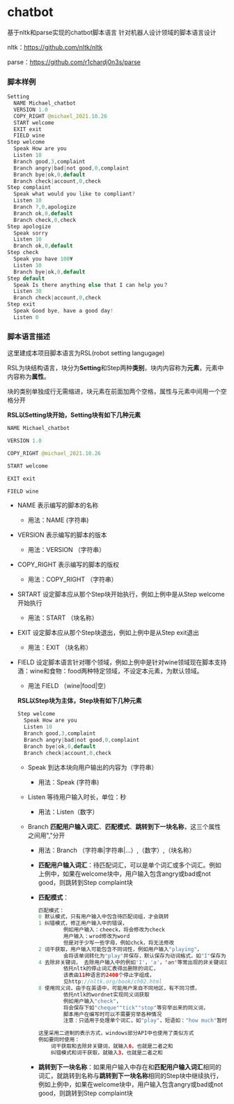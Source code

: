 # chatbot

基于nltk和parse实现的chatbot脚本语言
针对机器人设计领域的脚本语言设计

nltk：https://github.com/nltk/nltk

parse：https://github.com/r1chardj0n3s/parse

### 脚本样例

```java
Setting
  NAME Michael_chatbot
  VERSION 1.0
  COPY_RIGHT @michael_2021.10.26
  START welcome
  EXIT exit
  FIELD wine
Step welcome
  Speak How are you
  Listen 10
  Branch good,3,complaint
  Branch angry|bad|not good,0,complaint
  Branch bye|ok,0,default
  Branch check|account,0,check
Step complaint
  Speak what would you like to compliant?
  Listen 10
  Branch ?,0,apologize
  Branch ok,0,default
  Branch check,0,check
Step apologize
  Speak sorry
  Listen 10
  Branch ok,0,default
Step check
  Speak you have 100¥
  Listen 10
  Branch bye|ok,0,default
Step default
  Speak Is there anything else that I can help you？
  Listen 30
  Branch check|account,0,check
Step exit
  Speak Good bye, have a good day!
  Listen 0
```

### 脚本语言描述

这里建成本项目脚本语言为RSL(robot setting langugage)

RSL为块结构语言，块分为**Setting**和Step两种**类别**，块内内容称为**元素**，元素中内容称为**属性**。

块的类别单独成行无需缩进，块元素在前面加两个空格，属性与元素中间用一个空格分开

**RSL以Setting块开始，Setting块有如下几种元素**

```java
NAME Michael_chatbot

VERSION 1.0  

COPY_RIGHT @michael_2021.10.26

START welcome

EXIT exit

FIELD wine
```

- NAME 表示编写的脚本的名称

  - 用法：NAME (字符串)

- VERSION 表示编写的脚本的版本

  - 用法：VERSION （字符串）

- COPY_RIGHT 表示编写的脚本的版权

  - 用法：COPY_RIGHT （字符串）

- SRTART 设定脚本应从那个Step块开始执行，例如上例中是从Step welcome开始执行

  - 用法：START （块名称）

- EXIT 设定脚本应从那个Step块退出，例如上例中是从Step exit退出

  - 用法：EXIT （块名称）

- FIELD 设定脚本语言针对哪个领域，例如上例中是针对wine领域现在脚本支持酒：wine和食物：food两种特定领域，不设定本元素，为默认领域。

  - 用法 FIELD （wine|food|空）

  

  

  **RSL以Step块为主体，Step块有如下几种元素**

  ```java
  Step welcome
    Speak How are you
    Listen 10
    Branch good,3,complaint
    Branch angry|bad|not good,0,complaint
    Branch bye|ok,0,default
    Branch check|account,0,check
  ```

  - Speak 到达本块向用户输出的内容为（字符串）

    - 用法：Speak (字符串)

  - Listen 等待用户输入时长，单位：秒

    - 用法：Listen（数字）

  - Branch **匹配用户输入词汇**、**匹配模式**、**跳转到下一块名称**，这三个属性之间用","分开

    - 用法：Branch （字符串|字符串|...）,（数字）,（块名称）

    - **匹配用户输入词汇**：待匹配词汇，可以是单个词汇或多个词汇。例如上例中，如果在welcome块中，用户输入包含angry或bad或not good，则跳转到Step complaint块

    - **匹配模式**：

      ```java
      匹配模式：
      0 默认模式，只有用户输入中包含待匹配词组，才会跳转
      1 纠错模式，修正用户输入中的错误，
              例如用户输入：cheeck，将会修改为check
              用户输入：wrod修改为word
              但是对于少写一些字母，例如chck，将无法修改
      2 词干获取，用户输入可能包含不同词性，例如用户输入"playing"，
              会将该单词转化为"play"并保存，默认保存为动词格式，如"I"保存为"be"
      4 去除非关键词， 去除用户输入中的例如'I'，'a'，'an'等常出现的非关键词汇，
              依托nltk的停止词汇表得出删除的词汇，
              该表由11种语言的2400个停止字组成，
              见http://nltk.org/book/ch02.html
      8 使用同义词，由于在英语中，可能用户来自不同地区，有不同习惯，
              依托ntlk的wordnet实现同义词获取
              例如用户输入"check"，
              将会保存下如"cheque""tick""stop"等穷举出来的同义词，
              脚本用户在编写时可以不需要穷举各种情况
              注意：只适用于处理单个词汇，如"play"，短语如："how much"暂时不支持
      
      这里采用二进制的表示方式，windows部分API中也使用了类似方式
      例如要同时使用：
          词干获取和去除非关键词，就输入6，也就是二者之和
          纠错模式和词干获取，就输入3，也就是二者之和
      ```

    - **跳转到下一块名称**：如果用户输入中存在和**匹配用户输入词汇**相同的词汇，就跳转到名称与**跳转到下一块名称**相同的Step块中继续执行，例如上例中，如果在welcome块中，用户输入包含angry或bad或not good，则跳转到Step complaint块

  

